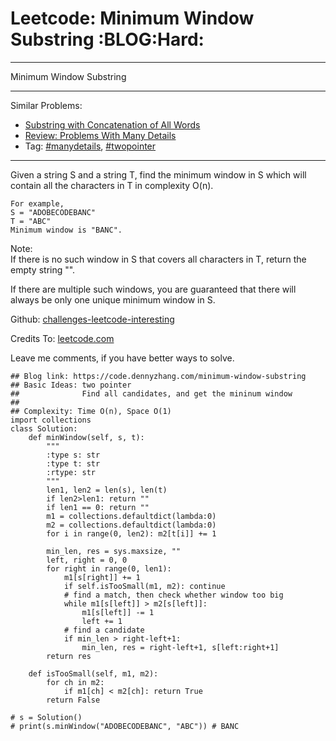 # Leetcode: Minimum Window Substring     :BLOG:Hard:


---

Minimum Window Substring  

---

Similar Problems:  
-   [Substring with Concatenation of All Words](https://code.dennyzhang.com/substring-with-concatenation-of-all-words)
-   [Review: Problems With Many Details](https://code.dennyzhang.com/review-manydetails)
-   Tag: [#manydetails](https://code.dennyzhang.com/tag/manydetails), [#twopointer](https://code.dennyzhang.comy/tag/twopointer)

---

Given a string S and a string T, find the minimum window in S which will contain all the characters in T in complexity O(n).  

    For example,
    S = "ADOBECODEBANC"
    T = "ABC"
    Minimum window is "BANC".

Note:  
If there is no such window in S that covers all characters in T, return the empty string "".  

If there are multiple such windows, you are guaranteed that there will always be only one unique minimum window in S.  

Github: [challenges-leetcode-interesting](https://github.com/DennyZhang/challenges-leetcode-interesting/tree/master/minimum-window-substring)  

Credits To: [leetcode.com](https://leetcode.com/problems/minimum-window-substring/description/)  

Leave me comments, if you have better ways to solve.  

    ## Blog link: https://code.dennyzhang.com/minimum-window-substring
    ## Basic Ideas: two pointer
    ##              Find all candidates, and get the mininum window
    ##
    ## Complexity: Time O(n), Space O(1)
    import collections
    class Solution:
        def minWindow(self, s, t):
            """
            :type s: str
            :type t: str
            :rtype: str
            """
            len1, len2 = len(s), len(t)
            if len2>len1: return ""
            if len1 == 0: return ""
            m1 = collections.defaultdict(lambda:0)
            m2 = collections.defaultdict(lambda:0)
            for i in range(0, len2): m2[t[i]] += 1
    
            min_len, res = sys.maxsize, ""
            left, right = 0, 0
            for right in range(0, len1):
                m1[s[right]] += 1
                if self.isTooSmall(m1, m2): continue
                # find a match, then check whether window too big
                while m1[s[left]] > m2[s[left]]:
                    m1[s[left]] -= 1
                    left += 1
                # find a candidate
                if min_len > right-left+1:
                    min_len, res = right-left+1, s[left:right+1]
            return res
    
        def isTooSmall(self, m1, m2):
            for ch in m2:
                if m1[ch] < m2[ch]: return True
            return False
    
    # s = Solution()
    # print(s.minWindow("ADOBECODEBANC", "ABC")) # BANC